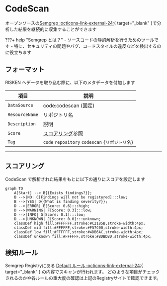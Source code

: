 # CodeScan

オープンソースの[Semgrep :octicons-link-external-24:](https://semgrep.dev/){ target="_blank" }で分析した結果を継続的に収集することができます

???+ help "Semgrep とは？"
    - ソースコードの静的解析を行うためのツールです
    - 特に、セキュリティの問題やバグ、コードスタイルの違反などを検出するのに役立ちます

## フォーマット

RISKEN へデータを取り込む際に、以下のメタデータを付加します

| 項目           | 説明                                            |
| -------------- | ----------------------------------------------- |
| `DataSource`   | code:codescan (固定)                            |
| `ResourceName` | リポジトリ名                                    |
| `Description`  | 説明                                            |
| `Score`        | [スコアリング](/code/codescan_concept/#_2)参照  |
| `Tag`          | `code` `repository` `codescan` `{リポジトリ名}` |

---

## スコアリング

CodeScan で解析された結果をもとに以下の通りにスコアを設定します

```mermaid
graph TD
    A[Start] --> B{{Exists findings?}};
    B -->|NO| C[Findings will not be registered]:::low;
    B -->|YES| D{{What is finding severity?}};
    D -->|ERROR| E[Score: 0.6]:::high;
    D -->|WARNING| F[Score: 0.3]:::low;
    D -->|INFO| G[Score: 0.1]:::low;
    D -->|UNKNOWN| J[Score: 0.0]:::unknown;
    classDef high fill:#FFFFFF,stroke:#C2185B,stroke-width:4px;
    classDef mid fill:#FFFFFF,stroke:#F57C00,stroke-width:4px;
    classDef low fill:#FFFFFF,stroke:#4DB6AC,stroke-width:4px;
    classDef unknown fill:#FFFFFF,stroke:#BDBDBD,stroke-width:4px;
```

## 検知ルール

Semgrep Registryにある [Default ルール :octicons-link-external-24:](https://semgrep.dev/p/default){ target="_blank" } の内容でスキャンが行われます。
どのような項目がチェックされるのかや各ルールの重大度の確認は上記のRegistryサイトで確認できます。
